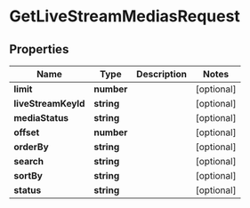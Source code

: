 
# GetLiveStreamMediasRequest

## Properties

Name | Type | Description | Notes
------------ | ------------- | ------------- | -------------
**limit** | **number** |  |  [optional]
**liveStreamKeyId** | **string** |  |  [optional]
**mediaStatus** | **string** |  |  [optional]
**offset** | **number** |  |  [optional]
**orderBy** | **string** |  |  [optional]
**search** | **string** |  |  [optional]
**sortBy** | **string** |  |  [optional]
**status** | **string** |  |  [optional]



